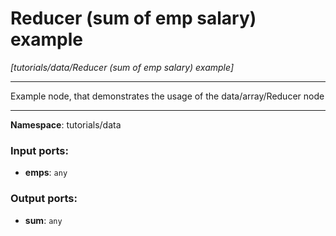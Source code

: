 # Reducer (sum of emp salary) example

_[tutorials/data/Reducer (sum of emp salary) example]_

---

Example node, that demonstrates the usage of the data/array/Reducer node

---

__Namespace__: tutorials/data

### Input ports:

* __emps__: ` any `

### Output ports:

* __sum__: ` any `

